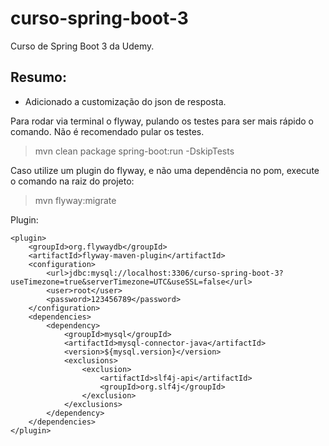 # curso-spring-boot-3
Curso de Spring Boot 3 da Udemy.
## Resumo:
 * Adicionado a customização do json de resposta.

Para rodar via terminal o flyway, pulando os testes para ser mais rápido o comando. Não é recomendado pular os testes.
> mvn clean package spring-boot:run -DskipTests

Caso utilize um plugin do flyway, e não uma dependência no pom, execute o comando na raiz do projeto:
> mvn flyway:migrate

Plugin:
```
<plugin>
    <groupId>org.flywaydb</groupId>
    <artifactId>flyway-maven-plugin</artifactId>
    <configuration>
        <url>jdbc:mysql://localhost:3306/curso-spring-boot-3?useTimezone=true&serverTimezone=UTC&useSSL=false</url>
        <user>root</user>
        <password>123456789</password>
    </configuration>
    <dependencies>
        <dependency>
            <groupId>mysql</groupId>
            <artifactId>mysql-connector-java</artifactId>
            <version>${mysql.version}</version>
            <exclusions>
                <exclusion>
                    <artifactId>slf4j-api</artifactId>
                    <groupId>org.slf4j</groupId>
                </exclusion>
            </exclusions>
        </dependency>
    </dependencies>
</plugin> 
```
